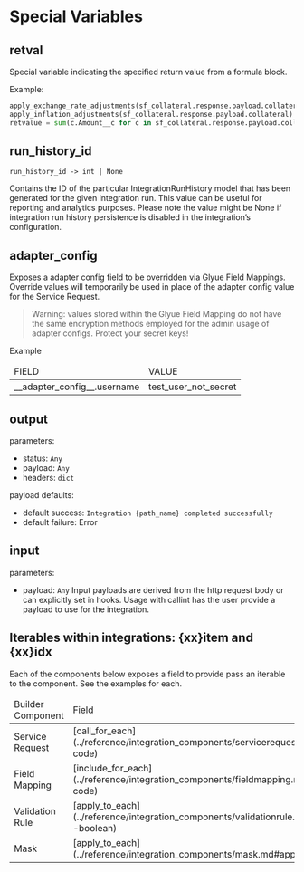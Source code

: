 <!-- markdownlint-disable no-inline-html -->

# Special Variables

## retval

Special variable indicating the specified return value from a formula block.

Example:

```py
apply_exchange_rate_adjustments(sf_collateral.response.payload.collateral)
apply_inflation_adjustments(sf_collateral.response.payload.collateral)
retvalue = sum(c.Amount__c for c in sf_collateral.response.payload.collateral)
```

## run_history_id

`run_history_id -> int | None`

Contains the ID of the particular IntegrationRunHistory model that has been generated for the given integration run.  This value can be useful for reporting and analytics purposes.  Please note the value might be None if integration run history persistence is disabled in the integration’s configuration.

## __adapter_config__

Exposes a adapter config field to be overridden via Glyue Field Mappings. Override values will temporarily be used in place of the adapter config value for the Service Request.

> Warning: values stored within the Glyue Field Mapping do not have the same encryption methods employed for the admin usage of adapter configs. Protect your secret keys!

Example

<table>
<thead>
<tr>
<td>FIELD
<td>VALUE
<tbody>
<tr>
<td>__adapter_config__.username
<td>test_user_not_secret
</table>

## output

parameters:

- status: `Any`
- payload: `Any`
- headers: `dict`

payload defaults:

- default success: `Integration {path_name} completed successfully`
- default failure: Error

## input

parameters:

- payload: `Any`
Input payloads are derived from the http request body or can explicitly set in hooks. Usage with callint has the user provide a payload to use for the integration.

## Iterables within integrations: {xx}item and {xx}idx

Each of the components below exposes a field to provide pass an iterable to the component. See the examples for each.

<table>
<thead>
<tr>
<td>Builder Component
<td>Field
<td>Item
<td>Index
<tbody>
<tr>
<td>Service Request
<td>[call_for_each](../reference/integration_components/servicerequest.md#callforeach-code)
<td>sritem
<td>sridx
<tr>
<td>Field Mapping
<td>[include_for_each](../reference/integration_components/fieldmapping.md#includeforeach-code)
<td>fitem
<td>fidx
<tr>
<td>Validation Rule
<td>[apply_to_each](../reference/integration_components/validationrule.md#applyif-code---boolean)
<td>vritem
<td>vridx
<tr>
<td>Mask
<td>[apply_to_each](../reference/integration_components/mask.md#applytoeach-code)
<td>mitem
<td>midx
</table>
